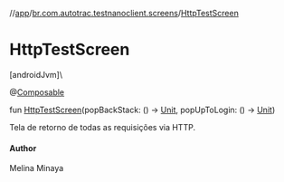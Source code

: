 //[app](../../index.md)/[br.com.autotrac.testnanoclient.screens](index.md)/[HttpTestScreen](-http-test-screen.md)

# HttpTestScreen

[androidJvm]\

@[Composable](https://developer.android.com/reference/kotlin/androidx/compose/runtime/Composable.html)

fun [HttpTestScreen](-http-test-screen.md)(popBackStack: () -&gt; [Unit](https://kotlinlang.org/api/latest/jvm/stdlib/kotlin/-unit/index.html), popUpToLogin: () -&gt; [Unit](https://kotlinlang.org/api/latest/jvm/stdlib/kotlin/-unit/index.html))

Tela de retorno de todas as requisições via HTTP.

#### Author

Melina Minaya
